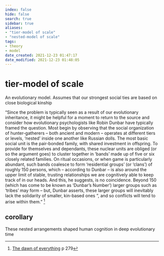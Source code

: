 ```yaml
---
index: false
hide: false
search: true
sidebar: true
aliases:
- "tier-model of scale"
- "nested-model of scale"
tags:
- theory
- model
date_created: 2021-12-23 01:47:17
date_modified: 2021-12-23 01:48:05
---
```


# tier-model of scale

An evolutionary model.
Assumes that our strongest social ties are based on close biological kinship

“Since the problem is typically seen as a result of our evolutionary inheritance, it might be helpful for a moment to return to the source and consider how evolutionary psychologists like Robin Dunbar have typically framed the question. Most begin by observing that the social organization of hunter-gatherers – both ancient and modern – operates at different tiers or levels, ‘nested’ inside one another like Russian dolls. The most basic social unit is the pair-bonded family, with shared investment in offspring. To provide for themselves and dependants, these nuclear units are obliged (or so the argument goes) to cluster together in ‘bands’ made up of five or six closely related families. On ritual occasions, or when game is particularly abundant, such bands coalesce to form ‘residential groups’ (or ‘clans’) of roughly 150 persons, which – according to Dunbar – is also around the upper limit of stable, trusting relationships we are cognitively able to keep track of in our heads. And this, he suggests, is no coincidence. Beyond 150 (which has come to be known as ‘Dunbar’s Number’) larger groups such as ‘tribes’ may form – but, Dunbar asserts, these larger groups will inevitably lack the solidarity of smaller, kin-based ones “, and so conflicts will tend to arise within them.” [^1]

## corollary

These nested arrangements shaped human cognition in deep evolutionary time

[^1]: [The dawn of everything](dawn_of_everything_graeber_wengrow.md) p 279


